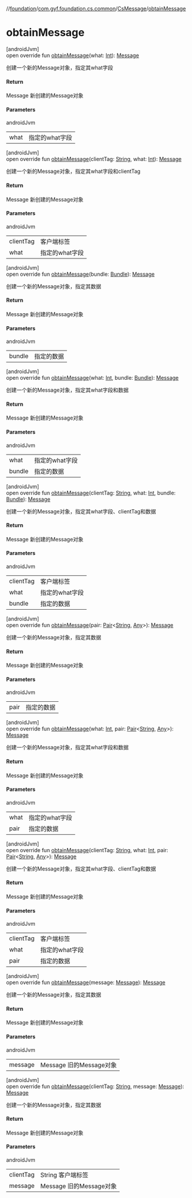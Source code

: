 //[foundation](../../../index.md)/[com.gyf.foundation.cs.common](../index.md)/[CsMessage](index.md)/[obtainMessage](obtain-message.md)

# obtainMessage

[androidJvm]\
open override fun [obtainMessage](obtain-message.md)(what: [Int](https://kotlinlang.org/api/core/kotlin-stdlib/kotlin/-int/index.html)): [Message](https://developer.android.com/reference/kotlin/android/os/Message.html)

创建一个新的Message对象，指定其what字段

#### Return

Message 新创建的Message对象

#### Parameters

androidJvm

| | |
|---|---|
| what | 指定的what字段 |

[androidJvm]\
open override fun [obtainMessage](obtain-message.md)(clientTag: [String](https://kotlinlang.org/api/core/kotlin-stdlib/kotlin/-string/index.html), what: [Int](https://kotlinlang.org/api/core/kotlin-stdlib/kotlin/-int/index.html)): [Message](https://developer.android.com/reference/kotlin/android/os/Message.html)

创建一个新的Message对象，指定其what字段和clientTag

#### Return

Message 新创建的Message对象

#### Parameters

androidJvm

| | |
|---|---|
| clientTag | 客户端标签 |
| what | 指定的what字段 |

[androidJvm]\
open override fun [obtainMessage](obtain-message.md)(bundle: [Bundle](https://developer.android.com/reference/kotlin/android/os/Bundle.html)): [Message](https://developer.android.com/reference/kotlin/android/os/Message.html)

创建一个新的Message对象，指定其数据

#### Return

Message 新创建的Message对象

#### Parameters

androidJvm

| | |
|---|---|
| bundle | 指定的数据 |

[androidJvm]\
open override fun [obtainMessage](obtain-message.md)(what: [Int](https://kotlinlang.org/api/core/kotlin-stdlib/kotlin/-int/index.html), bundle: [Bundle](https://developer.android.com/reference/kotlin/android/os/Bundle.html)): [Message](https://developer.android.com/reference/kotlin/android/os/Message.html)

创建一个新的Message对象，指定其what字段和数据

#### Return

Message 新创建的Message对象

#### Parameters

androidJvm

| | |
|---|---|
| what | 指定的what字段 |
| bundle | 指定的数据 |

[androidJvm]\
open override fun [obtainMessage](obtain-message.md)(clientTag: [String](https://kotlinlang.org/api/core/kotlin-stdlib/kotlin/-string/index.html), what: [Int](https://kotlinlang.org/api/core/kotlin-stdlib/kotlin/-int/index.html), bundle: [Bundle](https://developer.android.com/reference/kotlin/android/os/Bundle.html)): [Message](https://developer.android.com/reference/kotlin/android/os/Message.html)

创建一个新的Message对象，指定其what字段、clientTag和数据

#### Return

Message 新创建的Message对象

#### Parameters

androidJvm

| | |
|---|---|
| clientTag | 客户端标签 |
| what | 指定的what字段 |
| bundle | 指定的数据 |

[androidJvm]\
open override fun [obtainMessage](obtain-message.md)(pair: [Pair](https://kotlinlang.org/api/core/kotlin-stdlib/kotlin/-pair/index.html)&lt;[String](https://kotlinlang.org/api/core/kotlin-stdlib/kotlin/-string/index.html), [Any](https://kotlinlang.org/api/core/kotlin-stdlib/kotlin/-any/index.html)&gt;): [Message](https://developer.android.com/reference/kotlin/android/os/Message.html)

创建一个新的Message对象，指定其数据

#### Return

Message 新创建的Message对象

#### Parameters

androidJvm

| | |
|---|---|
| pair | 指定的数据 |

[androidJvm]\
open override fun [obtainMessage](obtain-message.md)(what: [Int](https://kotlinlang.org/api/core/kotlin-stdlib/kotlin/-int/index.html), pair: [Pair](https://kotlinlang.org/api/core/kotlin-stdlib/kotlin/-pair/index.html)&lt;[String](https://kotlinlang.org/api/core/kotlin-stdlib/kotlin/-string/index.html), [Any](https://kotlinlang.org/api/core/kotlin-stdlib/kotlin/-any/index.html)&gt;): [Message](https://developer.android.com/reference/kotlin/android/os/Message.html)

创建一个新的Message对象，指定其what字段和数据

#### Return

Message 新创建的Message对象

#### Parameters

androidJvm

| | |
|---|---|
| what | 指定的what字段 |
| pair | 指定的数据 |

[androidJvm]\
open override fun [obtainMessage](obtain-message.md)(clientTag: [String](https://kotlinlang.org/api/core/kotlin-stdlib/kotlin/-string/index.html), what: [Int](https://kotlinlang.org/api/core/kotlin-stdlib/kotlin/-int/index.html), pair: [Pair](https://kotlinlang.org/api/core/kotlin-stdlib/kotlin/-pair/index.html)&lt;[String](https://kotlinlang.org/api/core/kotlin-stdlib/kotlin/-string/index.html), [Any](https://kotlinlang.org/api/core/kotlin-stdlib/kotlin/-any/index.html)&gt;): [Message](https://developer.android.com/reference/kotlin/android/os/Message.html)

创建一个新的Message对象，指定其what字段、clientTag和数据

#### Return

Message 新创建的Message对象

#### Parameters

androidJvm

| | |
|---|---|
| clientTag | 客户端标签 |
| what | 指定的what字段 |
| pair | 指定的数据 |

[androidJvm]\
open override fun [obtainMessage](obtain-message.md)(message: [Message](https://developer.android.com/reference/kotlin/android/os/Message.html)): [Message](https://developer.android.com/reference/kotlin/android/os/Message.html)

创建一个新的Message对象，指定其数据

#### Return

Message 新创建的Message对象

#### Parameters

androidJvm

| | |
|---|---|
| message | Message 旧的Message对象 |

[androidJvm]\
open override fun [obtainMessage](obtain-message.md)(clientTag: [String](https://kotlinlang.org/api/core/kotlin-stdlib/kotlin/-string/index.html), message: [Message](https://developer.android.com/reference/kotlin/android/os/Message.html)): [Message](https://developer.android.com/reference/kotlin/android/os/Message.html)

创建一个新的Message对象，指定其数据

#### Return

Message 新创建的Message对象

#### Parameters

androidJvm

| | |
|---|---|
| clientTag | String 客户端标签 |
| message | Message 旧的Message对象 |